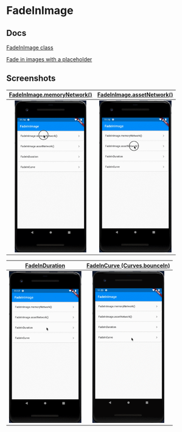 # FadeInImage

## Docs

[FadeInImage class](https://api.flutter.dev/flutter/widgets/FadeInImage-class.html)

[Fade in images with a placeholder](https://flutter.dev/docs/cookbook/images/fading-in-images)

## Screenshots

|[FadeInImage.memoryNetwork()](lib/pages/memory_network.dart)|[FadeInImage.assetNetwork()](lib/pages/asset_network.dart)|
|:-:|:-:|
|<img src="./screenshots/gif/memoryNetwork.gif" height="400" alt="Screenshot"/>|<img src="./screenshots/gif/assetNetwork.gif" height="400" alt="Screenshot"/>|

|[FadeInDuration](lib/pages/fade_in_duration.dart)|[FadeInCurve (Curves.bounceIn)](lib/pages/fade_in_curve.dart)|
|:-:|:-:|
|<img src="./screenshots/gif/FadeInDuration.gif" height="400" alt="Screenshot"/>|<img src="./screenshots/gif/FadeInCurve.gif" height="400" alt="Screenshot"/>|
